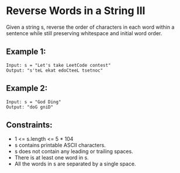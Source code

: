 # Reverse Words in a String III

Given a string s, reverse the order of characters in each word within a  
sentence while still preserving whitespace and initial word order.

 

## Example 1:

    Input: s = "Let's take LeetCode contest"
    Output: "s'teL ekat edoCteeL tsetnoc"

## Example 2:

    Input: s = "God Ding"
    Output: "doG gniD"

 

## Constraints:

* 1 <= s.length <= 5 * 104
* s contains printable ASCII characters.
* s does not contain any leading or trailing spaces.
* There is at least one word in s.
* All the words in s are separated by a single space.